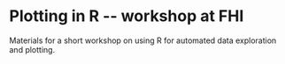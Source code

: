 # Plotting in R -- workshop at FHI
Materials for a short workshop on using R for automated data exploration and plotting.

